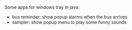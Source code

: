 Some apps for windows tray in java:
- bus reminder: show popup alarms when the bus arrives
- sampler: show popup menu to play some funny sounds